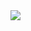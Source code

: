 <img src="https://raw.githubusercontent.com/wood101/otm-harjoitustyo/master/dokumentaatio/kuvat/luokkakaavio.jpg">
